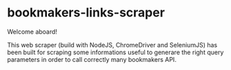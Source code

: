# bookmakers-links-scraper
Welcome aboard!

This web scraper (build with NodeJS, ChromeDriver and SeleniumJS) has been built for scraping
some informations useful to generare the right query parameters in order to call correctly many bookmakers API.
